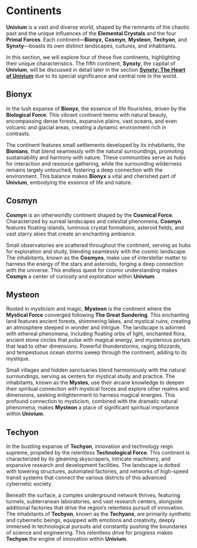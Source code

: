 # Continents

**Univium** is a vast and diverse world, shaped by the remnants of the chaotic past and the unique influences of the **Elemental Crystals** and the four **Primal Forces**. Each continent—**Bionyx**, **Cosmyn**, **Mysteon**, **Techyon**, and **Synxty**—boasts its own distinct landscapes, cultures, and inhabitants.

In this section, we will explore four of these five continents, highlighting their unique characteristics. The fifth continent, **Synxty**, the capital of **Univium**, will be discussed in detail later in the section [**Synxty: The Heart of Univium**](../synxty/overview.md) due to its special significance and central role in the world.

## Bionyx

In the lush expanse of **Bionyx**, the essence of life flourishes, driven by the **Biological Force**. This vibrant continent teems with natural beauty, encompassing dense forests, expansive plains, vast oceans, and even volcanic and glacial areas, creating a dynamic environment rich in contrasts.

The continent features small settlements developed by its inhabitants, the **Bionians**, that blend seamlessly with the natural surroundings, promoting sustainability and harmony with nature. These communities serve as hubs for interaction and resource gathering, while the surrounding wilderness remains largely untouched, fostering a deep connection with the environment. This balance makes **Bionyx** a vital and cherished part of **Univium**, embodying the essence of life and nature.

## Cosmyn

**Cosmyn** is an otherworldly continent shaped by the **Cosmical Force**. Characterized by surreal landscapes and celestial phenomena, **Cosmyn** features floating islands, luminous crystal formations, asteroid fields, and vast starry skies that create an enchanting ambiance.

Small observatories are scattered throughout the continent, serving as hubs for exploration and study, blending seamlessly with the cosmic landscape. The inhabitants, known as the **Cosmyes**, make use of interstellar matter to harness the energy of the stars and asteroids, forging a deep connection with the universe. This endless quest for cosmic understanding makes **Cosmyn** a center of curiosity and exploration within **Univium**.

## Mysteon

Rooted in mysticism and magic, **Mysteon** is the continent where the **Mystical Force** converged following **The Great Sundering**. This enchanting land features ancient forests, shimmering lakes, and mystical ruins, creating an atmosphere steeped in wonder and intrigue. The landscape is adorned with ethereal phenomena, including floating orbs of light, enchanted flora, ancient stone circles that pulse with magical energy, and mysterious portals that lead to other dimensions. Powerful thunderstorms, raging blizzards, and tempestuous ocean storms sweep through the continent, adding to its mystique.

Small villages and hidden sanctuaries blend harmoniously with the natural surroundings, serving as centers for mystical study and practice. The inhabitants, known as the **Mystes**, use their arcane knowledge to deepen their spiritual connection with mystical forces and explore other realms and dimensions, seeking enlightenment to harness magical energies. This profound connection to mysticism, combined with the dramatic natural phenomena, makes **Mysteon** a place of significant spiritual importance within **Univium**.

## Techyon

In the bustling expanse of **Techyon**, innovation and technology reign supreme, propelled by the relentless **Technological Force**. This continent is characterized by its gleaming skyscrapers, intricate machinery, and expansive research and development facilities. The landscape is dotted with towering structures, automated factories, and networks of high-speed transit systems that connect the various districts of this advanced cybernetic society.

Beneath the surface, a complex underground network thrives, featuring tunnels, subterranean laboratories, and vast research centers, alongside additional factories that drive the region’s relentless pursuit of innovation. The inhabitants of **Techyon**, known as the **Techyans**,  are primarily synthetic and cybernetic beings, equipped with emotions and creativity, deeply immersed in technological pursuits and constantly pushing the boundaries of science and engineering. This relentless drive for progress makes **Techyon** the engine of innovation within **Univium**.
